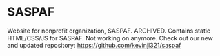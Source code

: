 # SASPAF
Website for nonprofit organization, SASPAF.
ARCHIVED. Contains static HTML/CSS/JS for SASPAF. Not working on anymore. Check out our new and updated repository: https://github.com/kevinjl321/saspaf


